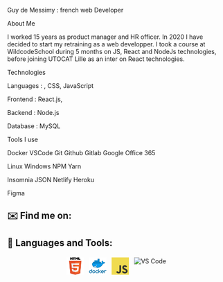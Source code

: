 Guy de Messimy : french web Developer

About Me

I worked 15 years as product manager and HR officer. In 2020 I have decided to start my retraining as a web developper.
I took a course at WildcodeSchool during 5 months on JS, React and NodeJs technologies, before joining UTOCAT Lille 
as an inter on React technologies.  

Technologies  

Languages : , CSS, JavaScript  

Frontend : React.js,   

Backend : Node.js  

Database : MySQL  

Tools I use  

Docker VSCode Git Github Gitlab Google Office 365  

Linux Windows NPM Yarn  

Insomnia JSON Netlify Heroku  

Figma  

## ✉️ Find me on:




## 🧰 Languages and Tools:
<p align="center">
  <img src="https://raw.githubusercontent.com/github/explore/80688e429a7d4ef2fca1e82350fe8e3517d3494d/topics/html/html.png" alt="Html" height="40" style="vertical-align:top; margin:4px">
  
  
<img src="https://raw.githubusercontent.com/github/explore/80688e429a7d4ef2fca1e82350fe8e3517d3494d/topics/docker/docker.png" alt="Docker" height="40" style="vertical-align:top; margin:4px">
<img src="https://raw.githubusercontent.com/github/explore/80688e429a7d4ef2fca1e82350fe8e3517d3494d/topics/javascript/javascript.png" alt="Javascript" height="40" style="vertical-align:top; margin:4px">
<img src="https://img.shields.io/badge/HTML5-E34F26?style=for-the-badge&logo=html5&logoColor=white" alt="VS Code" height="40" style="vertical-align:top; margin:4px">
</p>

